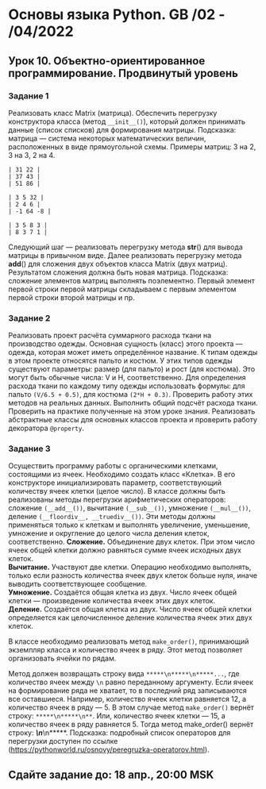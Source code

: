 # Основы языка Python. GB /02 - /04/2022 
## Урок 10. Объектно-ориентированное программирование. Продвинутый уровень

### Задание 1
Реализовать класс Matrix (матрица). Обеспечить перегрузку конструктора класса (метод `__init__()`), который должен принимать данные (список списков) для формирования матрицы.
Подсказка: матрица — система некоторых математических величин, расположенных в виде прямоугольной схемы.
Примеры матриц: 3 на 2, 3 на 3, 2 на 4.
```
| 31 22 |
| 37 43 |
| 51 86 |

| 3 5 32 |
| 2 4 6 |
| -1 64 -8 |

| 3 5 8 3 |
| 8 3 7 1 |
```
Следующий шаг — реализовать перегрузку метода __str__() для вывода матрицы в привычном виде.
Далее реализовать перегрузку метода __add__() для сложения двух объектов класса Matrix (двух матриц). Результатом сложения должна быть новая матрица.
Подсказка: сложение элементов матриц выполнять поэлементно. Первый элемент первой строки первой матрицы складываем с первым элементом первой строки второй матрицы и пр.

### Задание 2
Реализовать проект расчёта суммарного расхода ткани на производство одежды. Основная сущность (класс) этого проекта — одежда, которая может иметь определённое название. К типам одежды в этом проекте относятся пальто и костюм. У этих типов одежды существуют параметры: размер (для пальто) и рост (для костюма). Это могут быть обычные числа: V и H, соответственно.
Для определения расхода ткани по каждому типу одежды использовать формулы: для пальто `(V/6.5 + 0.5)`, для костюма `(2*H + 0.3)`. Проверить работу этих методов на реальных данных.
Выполнить общий подсчёт расхода ткани. Проверить на практике полученные на этом уроке знания. Реализовать абстрактные классы для основных классов проекта и проверить работу декоратора `@property`.

### Задание 3

Осуществить программу работы с органическими клетками, состоящими из ячеек. Необходимо создать класс «Клетка». В его конструкторе инициализировать параметр, соответствующий количеству ячеек клетки (целое число). В классе должны быть реализованы методы перегрузки арифметических операторов: сложение `(__add__())`, вычитание `(__sub__())`, умножение `(__mul__())`, деление `(__floordiv__, __truediv__())`. Эти методы должны применяться только к клеткам и выполнять увеличение, уменьшение, умножение и округление до целого числа деления клеток, соответственно.
**Сложение.** Объединение двух клеток. При этом число ячеек общей клетки должно равняться сумме ячеек исходных двух клеток.  
**Вычитание.** Участвуют две клетки. Операцию необходимо выполнять, только если разность количества ячеек двух клеток больше нуля, иначе выводить соответствующее сообщение.  
**Умножение.** Создаётся общая клетка из двух. Число ячеек общей клетки — произведение количества ячеек этих двух клеток.  
**Деление.** Создаётся общая клетка из двух. Число ячеек общей клетки определяется как целочисленное деление количества ячеек этих двух клеток.  

В классе необходимо реализовать метод `make_order()`, принимающий экземпляр класса и количество ячеек в ряду. Этот метод позволяет организовать ячейки по рядам.  

Метод должен возвращать строку вида `*****\n*****\n*****...`, где количество ячеек между `\n` равно переданному аргументу. Если ячеек на формирование ряда не хватает, то в последний ряд записываются все оставшиеся.
Например, количество ячеек клетки равняется 12, а количество ячеек в ряду — 5. В этом случае метод `make_order()` вернёт строку: `*****\n*****\n**`.
Или, количество ячеек клетки — 15, а количество ячеек в ряду равняется 5. Тогда метод make_order() вернёт строку: *****\n*****\n*****.
Подсказка: подробный список операторов для перегрузки доступен по ссылке (https://pythonworld.ru/osnovy/peregruzka-operatorov.html).


## Сдайте задание до: 18 апр., 20:00 MSK
